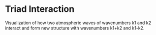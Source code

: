 # Triad Interaction

Visualization of how two atmospheric waves of wavenumbers k1 and k2 interact and form new structure with wavenumbers k1+k2 and k1-k2.      